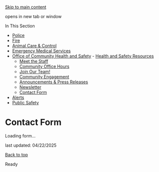 [Skip to main content](https://www.pittsburghpa.gov/Safety/Office-of-Community-Health-and-Safety/Contact-Form#main-content)

opens in new tab or window

In This Section

- [Police](https://www.pittsburghpa.gov/Safety/Police)
- [Fire](https://www.pittsburghpa.gov/Safety/Fire)
- [Animal Care & Control](https://www.pittsburghpa.gov/Safety/Animal-Care-Control)
- [Emergency Medical Services](https://www.pittsburghpa.gov/Safety/Emergency-Medical-Services)
- [Office of Community Health and Safety](https://www.pittsburghpa.gov/Safety/Office-of-Community-Health-and-Safety)  - [Health and Safety Resources](https://www.pittsburghpa.gov/Safety/Office-of-Community-Health-and-Safety/Health-and-Safety-Resources)
  - [Meet the Staff](https://www.pittsburghpa.gov/Safety/Office-of-Community-Health-and-Safety/Meet-the-Staff)
  - [Community Office Hours](https://www.pittsburghpa.gov/Safety/Office-of-Community-Health-and-Safety/Community-Office-Hours)
  - [Join Our Team!](https://www.pittsburghpa.gov/Safety/Office-of-Community-Health-and-Safety/Join-Our-Team)
  - [Community Engagement](https://www.pittsburghpa.gov/Safety/Office-of-Community-Health-and-Safety/Community-Engagement)
  - [Announcements & Press Releases](https://www.pittsburghpa.gov/Safety/Office-of-Community-Health-and-Safety/Announcements-Press-Releases)
  - [Newsletter](https://www.pittsburghpa.gov/Safety/Office-of-Community-Health-and-Safety/Newsletter)
  - [Contact Form](https://www.pittsburghpa.gov/Safety/Office-of-Community-Health-and-Safety/Contact-Form)
- [Alerts](https://www.pittsburghpa.gov/Safety/Alerts)
- [Public Safety](https://www.pittsburghpa.gov/Safety/Public-Safety)

# Contact Form

Loading form...

last updated: 04/22/2025

[Back to top](https://www.pittsburghpa.gov/Safety/Office-of-Community-Health-and-Safety/Contact-Form#body-top)

Ready
